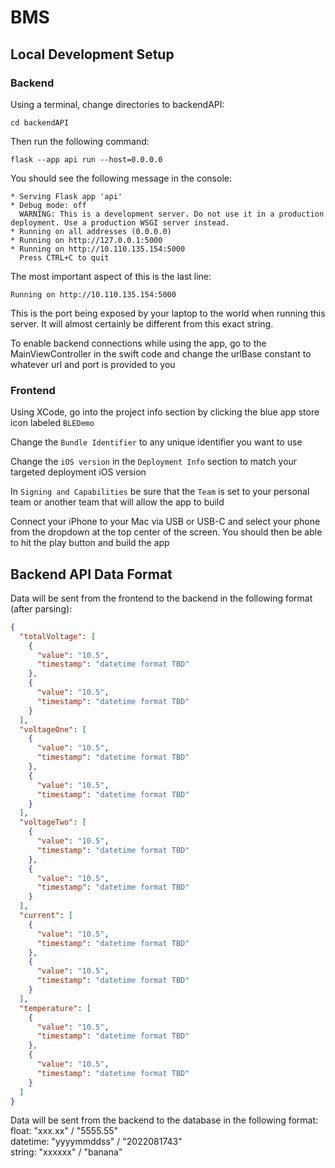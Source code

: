 # BMS

## Local Development Setup

### Backend

Using a terminal, change directories to backendAPI:

`cd backendAPI`

Then run the following command:

`flask --app api run --host=0.0.0.0`

You should see the following message in the console:

```
* Serving Flask app 'api'
* Debug mode: off
  WARNING: This is a development server. Do not use it in a production deployment. Use a production WSGI server instead.
* Running on all addresses (0.0.0.0)
* Running on http://127.0.0.1:5000
* Running on http://10.110.135.154:5000
  Press CTRL+C to quit
```

The most important aspect of this is the last line:

`Running on http://10.110.135.154:5000`

This is the port being exposed by your laptop to the world when running this server.
It will almost certainly be different from this exact string.

To enable backend connections while using the app, go to the 
MainViewController in the swift code and change the urlBase constant to whatever url 
and port is provided to you

### Frontend

Using XCode, go into the project info section by clicking the blue app store icon labeled
`BLEDemo`

Change the `Bundle Identifier` to any unique identifier you want to use

Change the `iOS version` in the `Deployment Info` section to match your targeted deployment iOS 
version

In `Signing and Capabilities` be sure that the `Team` is set to your personal team or another 
team that will allow the app to build

Connect your iPhone to your Mac via USB or USB-C and select your phone from the 
dropdown at the top center of the screen. You should then be able to hit the play button and
build the app

## Backend API Data Format

Data will be sent from the frontend to the backend in the following format (after parsing):

```json
{
  "totalVoltage": [
    {
      "value": "10.5",
      "timestamp": "datetime format TBD"
    },
    {
      "value": "10.5",
      "timestamp": "datetime format TBD"
    }
  ],
  "voltageOne": [
    {
      "value": "10.5",
      "timestamp": "datetime format TBD"
    },
    {
      "value": "10.5",
      "timestamp": "datetime format TBD"
    }
  ],
  "voltageTwo": [
    {
      "value": "10.5",
      "timestamp": "datetime format TBD"
    },
    {
      "value": "10.5",
      "timestamp": "datetime format TBD"
    }
  ],
  "current": [
    {
      "value": "10.5",
      "timestamp": "datetime format TBD"
    },
    {
      "value": "10.5",
      "timestamp": "datetime format TBD"
    }
  ],
  "temperature": [
    {
      "value": "10.5",
      "timestamp": "datetime format TBD"
    },
    {
      "value": "10.5",
      "timestamp": "datetime format TBD"
    }
  ]
}
```

Data will be sent from the backend to the database in the following format: <br />
float: "xxx.xx" / "5555.55" <br />
datetime: "yyyymmddss" / "2022081743" <br />
string: "xxxxxx" / "banana" <br />
